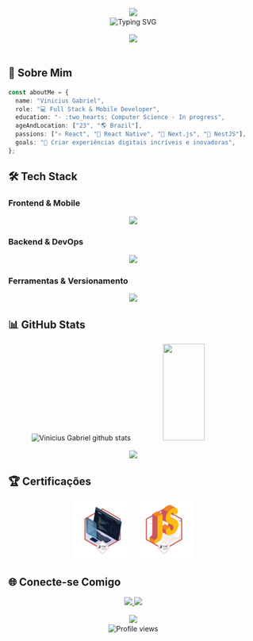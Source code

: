 <div align="center">
  <img src="https://capsule-render.vercel.app/api?type=waving&color=2E8BC0&height=200&section=header&text=Vinicius%20Gabriel&fontSize=80&fontAlignY=35&animation=twinkling&desc=Full%20Stack%20Developer%20|%20Mobile%20Developer&descAlignY=55&descAlign=50"/>
</div>

<div align="center">
  <img src="https://readme-typing-svg.herokuapp.com?font=Fira+Code&weight=500&size=40&pause=1000&color=2E8BC0&center=true&vCenter=true&width=600&height=100&lines=Full+Stack+Developer;Mobile+Developer;React+Enthusiast;Next.js+Developer;NestJS+Developer" alt="Typing SVG" />
</div>

<br>

<div align="center">
  <img src="https://github-readme-streak-stats.herokuapp.com/?user=VGabrielcastro&theme=dracula&hide_border=true" />
</div>

<br>

## 🚀 Sobre Mim

```typescript
const aboutMe = {
  name: "Vinicius Gabriel",
  role: "💻 Full Stack & Mobile Developer",
  education: "- :two_hearts: Computer Science - In progress",
  ageAndLocation: ["23", "🌎 Brazil"],
  passions: ["⚛️ React", "📱 React Native", "🚀 Next.js", "🦅 NestJS"],
  goals: "🎯 Criar experiências digitais incríveis e inovadoras",
};
```

## 🛠️ Tech Stack

### Frontend & Mobile

<div align="center">
  <img src="https://skillicons.dev/icons?i=react,js,ts,nextjs,tailwind,styledcomponents,androidstudio,swift" />
</div>

### Backend & DevOps

<div align="center">
  <img src="https://skillicons.dev/icons?i=nodejs,nestjs,docker,kubernetes,aws" />
</div>

### Ferramentas & Versionamento

<div align="center">
  <img src="https://skillicons.dev/icons?i=git,github,figma" />
</div>

## 📊 GitHub Stats

<div align="center">
  <img width="49%" height="195px" src="https://github-readme-stats.vercel.app/api?username=VGabrielcastro&show_icons=true&count_private=true&hide_border=true&title_color=2E8BC0&icon_color=2E8BC0&text_color=c9d1d9&bg_color=0d1117" alt="Vinicius Gabriel github stats" /> 
  <img width="41%" height="195px" src="https://github-readme-stats.vercel.app/api/top-langs/?username=VGabrielcastro&layout=compact&hide_border=true&title_color=2E8BC0&text_color=c9d1d9&bg_color=0d1117" />
</div>

<br>

<div align="center">
  <img src="https://github-profile-trophy.vercel.app/?username=VGabrielcastro&theme=dracula&row=1&no-bg=true&column=6&margin-w=15&margin-h=15" />
</div>

## 🏆 Certificações

<div align="center">
  <img src="img/badge_one.png" width="120">
  <img src="img/badge_js.png" width="120">
</div>

## 🌐 Conecte-se Comigo

<div align="center">
  <a href="https://www.linkedin.com/in/vgabriel-castro/" target="_blank">
    <img src="https://img.shields.io/badge/-LinkedIn-%230077B5?style=for-the-badge&logo=linkedin&logoColor=white" target="_blank">
  </a>
  <a href="mailto:vgabrielcastro@gmail.com">
    <img src="https://img.shields.io/badge/-Gmail-%23333?style=for-the-badge&logo=gmail&logoColor=white" target="_blank">
  </a>
</div>

<br>

<div align="center">
  <img src="https://capsule-render.vercel.app/api?type=waving&color=2E8BC0&height=100&section=footer" />
</div>

<div align="center">
  <img src="https://komarev.com/ghpvc/?username=VGabrielcastro&color=blueviolet" alt="Profile views" />
</div>
